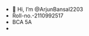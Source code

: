 - 👋 Hi, I’m @ArjunBansal2203
- Roll-no.-2110992517
- BCA 5A
- 

<!---
ArjunBansal2203/ArjunBansal2203 is a ✨ special ✨ repository because its `README.md` (this file) appears on your GitHub profile.
You can click the Preview link to take a look at your changes.
--->
